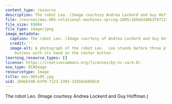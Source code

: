 ```yaml
---
content_type: resource
description: The robot Leo. (Image courtesy Andrea Lockerd and Guy Hoffman.)
file: /courses/mas-965-relational-machines-spring-2005/169eb340b3f07123238332e56a58ddc8_mas-965s05.jpg
file_size: 65084
file_type: image/jpeg
image_metadata:
  caption: The robot Leo. (Image courtesy of Andrea Lockerd and Guy Hoffman.)
  credit: ''
  image-alt: A photograph of the robot Leo.  Leo stands before three plunger style
    buttons with its hand on the center button.
learning_resource_types: []
license: https://creativecommons.org/licenses/by-nc-sa/4.0/
ocw_type: OCWImage
resourcetype: Image
title: mas-965s05.jpg
uid: 169eb340-b3f0-7123-2383-32e56a58ddc8
---
```

The robot Leo. (Image courtesy Andrea Lockerd and Guy Hoffman.)